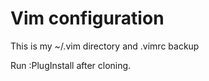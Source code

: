 Vim configuration
=================

This is my ~/.vim directory and .vimrc backup

Run :PlugInstall after cloning.
